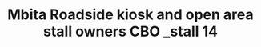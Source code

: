 ---
title: "Mbita Roadside kiosk and open area stall owners CBO _stall 14"
url: /mbita/mbita-roadside-kiosk-and-open-area-stall-owners-cbo-_stall-14/
shop: kiosk
---
